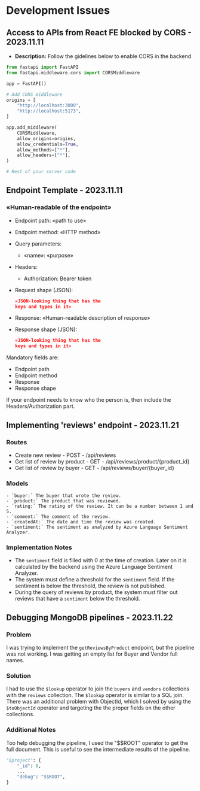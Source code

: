 # Development Issues
## Access to APIs from React FE blocked by CORS - 2023.11.11
- **Description:** Follow the gidelines below to enable CORS in the backend
```python
from fastapi import FastAPI
from fastapi.middleware.cors import CORSMiddleware

app = FastAPI()

# Add CORS middleware
origins = [
    "http://localhost:3000",
    "http://localhost:5173",
]

app.add_middleware(
    CORSMiddleware,
    allow_origins=origins,
    allow_credentials=True,
    allow_methods=["*"],
    allow_headers=["*"],
)

# Rest of your server code
```

## Endpoint Template - 2023.11.11
### «Human-readable of the endpoint»

* Endpoint path: «path to use»
* Endpoint method: «HTTP method»
* Query parameters:
  * «name»: «purpose»

* Headers:
  * Authorization: Bearer token

* Request shape (JSON):
    ```json
    «JSON-looking thing that has the
    keys and types in it»
    ```

* Response: «Human-readable description
            of response»
* Response shape (JSON):
    ```json
    «JSON-looking thing that has the
    keys and types in it»
    ```
Mandatory fields are:

* Endpoint path
* Endpoint method
* Response
* Response shape

If your endpoint needs to know who the person is, then include the
Headers/Authorization part.

## Implementing 'reviews' endpoint - 2023.11.21
### Routes
* Create new review - POST - /api/reviews
* Get list of review by product - GET - /api/reviews/product/{product_id}
* Get list of review by buyer - GET - /api/reviews/buyer/{buyer_id}

### Models
    - `buyer:` The buyer that wrote the review.
    - `product:` The product that was reviewed.
    - `rating:` The rating of the review. It can be a number between 1 and 5.
    - `comment:` The comment of the review.
    - `createdAt:` The date and time the review was created.
    - `sentiment:` The sentiment as analyzed by Azure Language Sentiment Analyzer.

### Implementation Notes
* The `sentiment` field is filled with 0 at the time of creation. Later on it is
  calculated by the backend using the Azure Language Sentiment Analyzer.
* The system must define a threshold for the `sentiment` field. If the sentiment
  is below the threshold, the review is not published.
* During the query of reviews by product, the system must filter out reviews that
  have a `sentiment` below the threshold.

## Debugging MongoDB pipelines - 2023.11.22
### Problem

I was trying to implement the `getReviewsByProduct` endpoint, but the pipeline
was not working. I was getting an empty list for Buyer and Vendor full names.

### Solution

I had to use the `$lookup` operator to join the `buyers` and `vendors`
collections with the `reviews` collection. The `$lookup` operator is similar
to a SQL join.
There was an additional problem with ObjectId, which I solved by using the
`$toObjectId` operator and targeting the the proper fields on the other
collections.

### Additional Notes
Too help debugging the pipeline, I used the "$$ROOT" operator to get the full
document. This is useful to see the intermediate results of the pipeline.

```python
"$project": {
    "_id": 0,
    ...
    "debug": "$$ROOT",
}
```
